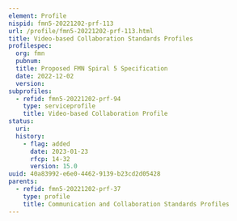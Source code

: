 ```yaml
---
element: Profile
nispid: fmn5-20221202-prf-113
url: /profile/fmn5-20221202-prf-113.html
title: Video-based Collaboration Standards Profiles
profilespec:
  org: fmn
  pubnum: 
  title: Proposed FMN Spiral 5 Specification
  date: 2022-12-02
  version: 
subprofiles:
  - refid: fmn5-20221202-prf-94
    type: serviceprofile
    title: Video-based Collaboration Profile
status:
  uri: 
  history: 
    - flag: added
      date: 2023-01-23
      rfcp: 14-32
      version: 15.0
uuid: 40a83992-e6e0-4462-9139-b23cd2d05428
parents:
  - refid: fmn5-20221202-prf-37
    type: profile
    title: Communication and Collaboration Standards Profiles
---
```

